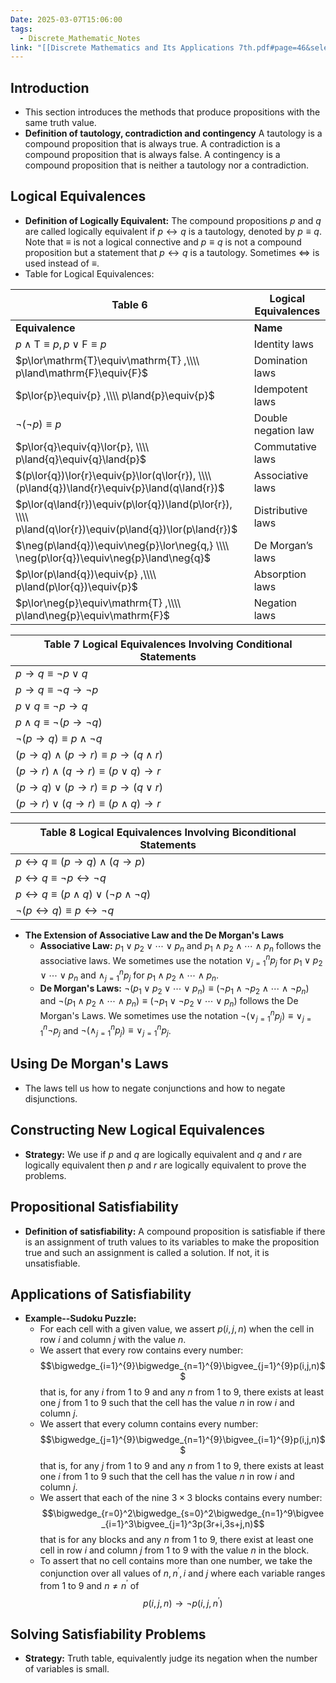 ```yaml
---
Date: 2025-03-07T15:06:00
tags:
  - Discrete_Mathematic_Notes
link: "[[Discrete Mathematics and Its Applications 7th.pdf#page=46&selection=6,0,6,26|The link of chapter 1.3, Discrete Mathematics]]"
---
```

## **Introduction**

- This section introduces the methods that produce propositions with the same truth value.
- **Definition of tautology, contradiction and contingency**
	A tautology is a compound proposition that is always true.
	A contradiction is a compound proposition that is always false.
	A contingency is a compound proposition that is neither a tautology nor a contradiction.

## **Logical Equivalences**

- **Definition of Logically Equivalent:**
	The compound propositions $p$ and $q$ are called logically equivalent if $p\leftrightarrow q$ is a tautology, denoted by $p\equiv q$.
	Note that $\equiv$ is not a logical connective and $p\equiv q$ is not a compound proposition but a statement that $p\leftrightarrow q$ is a tautology. Sometimes $\Leftrightarrow$ is used instead of $\equiv$.
- Table for Logical Equivalences:

| Table 6                                                                                                  | Logical Equivalences |
| -------------------------------------------------------------------------------------------------------- | -------------------- |
| **Equivalence**                                                                                          | **Name**             |
| $p\land\mathrm{T}\equiv{p} ,p\lor\mathrm{F}\equiv{p}$                                                    | Identity laws        |
| $p\lor\mathrm{T}\equiv\mathrm{T} ,\\\\ p\land\mathrm{F}\equiv{F}$                                        | Domination laws      |
| $p\lor{p}\equiv{p} ,\\\\ p\land{p}\equiv{p}$                                                             | Idempotent laws      |
| $\neg(\neg{p})\equiv{p}$                                                                                 | Double negation law  |
| $p\lor{q}\equiv{q}\lor{p}, \\\\ p\land{q}\equiv{q}\land{p}$                                              | Commutative laws     |
| $(p\lor{q})\lor{r}\equiv{p}\lor(q\lor{r}), \\\\ (p\land{q})\land{r}\equiv{p}\land(q\land{r})$            | Associative laws     |
| $p\lor(q\land{r})\equiv(p\lor{q})\land(p\lor{r}), \\\\ p\land(q\lor{r})\equiv(p\land{q})\lor(p\land{r})$ | Distributive laws    |
| $\neg(p\land{q})\equiv\neg{p}\lor\neg{q,} \\\\ \neg(p\lor{q})\equiv\neg{p}\land\neg{q}$                  | De Morgan’s laws     |
| $p\lor(p\land{q})\equiv{p} ,\\\\ p\land(p\lor{q})\equiv{p}$                                              | Absorption laws      |
| $p\lor\neg{p}\equiv\mathrm{T} ,\\\\ p\land\neg{p}\equiv\mathrm{F}$                                       | Negation laws        |

| Table 7 Logical Equivalences Involving Conditional Statements            |
| ------------------------------------------------------------------------ |
| $p\rightarrow{q}\equiv\neg{p}\lor{q}$                                    |
| $p\rightarrow{q}\equiv\neg{q}\rightarrow\neg{p}$                         |
| $p\lor{q}\equiv\neg{p}\rightarrow{q}$                                    |
| $p\land{q}\equiv\neg(p\rightarrow\neg{q})$                               |
| $\neg(p\rightarrow{q})\equiv{p}\land\neg{q}$                             |
| $(p\rightarrow{q})\land(p\rightarrow{r})\equiv{p}\rightarrow(q\land{r})$ |
| $(p\rightarrow{r})\land(q\rightarrow{r})\equiv(p\lor{q})\rightarrow{r}$  |
| $(p\rightarrow{q})\lor(p\rightarrow{r})\equiv{p}\rightarrow(q\lor{r})$   |
| $(p\rightarrow{r})\lor(q\rightarrow{r})\equiv(p\land{q})\rightarrow{r}$  |

| Table 8 Logical Equivalences Involving Biconditional Statements    |
| ------------------------------------------------------------------ |
| $p\leftrightarrow{q}\equiv(p\rightarrow{q})\land(q\rightarrow{p})$ |
| $p\leftrightarrow{q}\equiv\neg{p}\leftrightarrow\neg{q}$           |
| $p\leftrightarrow{q}\equiv(p\land{q})\lor(\neg{p}\land\neg{q})$    |
| $\neg(p\leftrightarrow{q})\equiv{p}\leftrightarrow\neg{q}$         |
- **The Extension of Associative Law and the De Morgan's Laws**
	- **Associative Law:**
		$p_{1}\lor p_{2}\lor \cdots\lor p_{n}$ and $p_{1}\wedge p_{2}\wedge \cdots\wedge p_{n}$ follows the associative laws. We sometimes use the notation $\lor_{j=1}^{n}p_{j}$ for $p_{1}\lor p_{2}\lor \cdots\lor p_{n}$ and $\wedge_{j=1}^{n}p_{j}$ for $p_{1}\wedge p_{2}\wedge \cdots\wedge p_{n}$.
	- **De Morgan's Laws:**
		$\neg(p_{1}\lor p_{2}\lor \cdots\lor p_{n})\equiv(\neg p_{1}\wedge \neg p_{2}\wedge \cdots\wedge \neg p_{n})$ and $\neg(p_{1}\wedge p_{2}\wedge \cdots\wedge p_{n})\equiv(\neg p_{1}\lor \neg p_{2}\lor \cdots\lor p_{n})$ follows the De Morgan's Laws. We sometimes use the notation $\neg \left( \lor_{j=1}^{n}p_{j} \right)\equiv \lor_{j=1}^{n}\neg p_{j}$ and $\neg(\wedge_{j=1}^{n}p_{j})\equiv \lor_{j=1}^{n}p_{j}$.

## **Using De Morgan's Laws**

- The laws tell us how to negate conjunctions and how to negate disjunctions.

## **Constructing New Logical Equivalences**

- **Strategy:**
	We use if $p$ and $q$ are logically equivalent and $q$ and $r$ are logically equivalent then $p$ and $r$ are logically equivalent to prove the problems.

## **Propositional Satisfiability**

- **Definition of satisfiability:**
	A compound proposition is satisfiable if there is an assignment of truth values to its variables to make the proposition true and such an assignment is called a solution. If not, it is unsatisfiable.

## **Applications of Satisfiability**

- **Example--Sudoku Puzzle:**
	- For each cell with a given value, we assert $p(i,j,n)$ when the cell in row $i$ and column $j$ with the value $n$.
	- We assert that every row contains every number:$$\bigwedge_{i=1}^{9}\bigwedge_{n=1}^{9}\bigvee_{j=1}^{9}p(i,j,n)$$that is, for any $i$ from $1$ to $9$ and any $n$ from $1$ to $9$, there exists at least one $j$ from $1$ to $9$ such that the cell has the value $n$ in row $i$ and column $j$.
	- We assert that every column contains every number:$$\bigwedge_{j=1}^{9}\bigwedge_{n=1}^{9}\bigvee_{i=1}^{9}p(i,j,n)$$that is, for any $j$ from $1$ to $9$ and any $n$ from $1$ to $9$, there exists at least one $i$ from $1$ to $9$ such that the cell has the value $n$ in row $i$ and column $j$.
	- We assert that each of the nine $3\times3$ blocks contains every number:$$\bigwedge_{r=0}^2\bigwedge_{s=0}^2\bigwedge_{n=1}^9\bigvee_{i=1}^3\bigvee_{j=1}^3p(3r+i,3s+j,n)$$that is for any blocks and any $n$ from $1$ to $9$, there exist at least one cell in row $i$ and column $j$ from $1$ to $9$ with the value $n$ in the block.
	- To assert that no cell contains more than one number, we take the conjunction over all values of $n,n^{\prime},i$ and $j$ where each variable ranges from $1$ to $9$ and $n\ne n^{\prime}$ of $$p(i,j,n)\to \neg p(i,j,n^{\prime})$$
## **Solving Satisfiability Problems**

- **Strategy:**
	Truth table, equivalently judge its negation when the number of variables is small.

